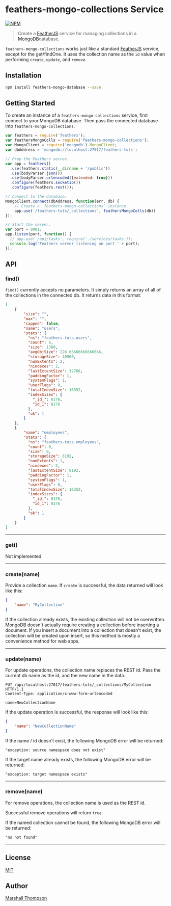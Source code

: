 feathers-mongo-collections Service
=========================

[![NPM](https://nodei.co/npm/feathers-mongo-collections.png?downloads=true&stars=true)](https://nodei.co/npm/feathers-mongo-collections/)


> Create a [FeatherJS](https://github.com/feathersjs) service for managing collections in a [MongoDB](http://mongodb.org/)database.

`feathers-mongo-collections` works just like a standard [FeatherJS](https://github.com/feathersjs) service, except for the get/findOne.  It uses the collection name as the `id` value when performing `create`, `update`, and `remove`.

## Installation

```bash
npm install feathers-mongo-database --save
```

## Getting Started
To create an instance of a `feathers-mongo-collections` service, first connect to your MongoDB database.  Then pass the connected database into `feathers-mongo-collections`.

```js
var feathers = require('feathers');
var feathersMongoColls = require('feathers-mongo-collections');
var MongoClient = require('mongodb').MongoClient;
var dbAddress = 'mongodb://localhost:27017/feathers-tuts';

// Prep the Feathers server.
var app = feathers()
  .use(feathers.static(__dirname + '/public'))
  .use(bodyParser.json())
  .use(bodyParser.urlencoded({extended: true}))
  .configure(feathers.socketio())
  .configure(feathers.rest());

// Connect to the database.
MongoClient.connect(dbAddress, function(err, db) {
    // Create a `feathers-mongo-collections` instance.
    app.use('/feathers-tuts/_collections', feathersMongoColls(db))
});

// Start the server.
var port = 8081;
app.listen(port, function() {
  // app.use('/api/tasks', require('./services/tasks'));
  console.log('Feathers server listening on port ' + port);
});

```

## API

### find()
`find()` currently accepts no parameters.  It simply returns an array of all of the collections in the connected db.  It returns data in this format:

```json
[
    {
        "size": "",
        "max": "",
        "capped": false,
        "name": "users",
        "stats": {
          "ns": "feathers-tuts.users",
          "count": 6,
          "size": 1360,
          "avgObjSize": 226.66666666666666,
          "storageSize": 40960,
          "numExtents": 2,
          "nindexes": 2,
          "lastExtentSize": 32768,
          "paddingFactor": 1,
          "systemFlags": 1,
          "userFlags": 0,
          "totalIndexSize": 16352,
          "indexSizes": {
            "_id_": 8176,
            "id_1": 8176
          },
          "ok": 1
        }
    },
    {
        "name": "employees",
        "stats": {
          "ns": "feathers-tuts.employees",
          "count": 0,
          "size": 0,
          "storageSize": 8192,
          "numExtents": 1,
          "nindexes": 2,
          "lastExtentSize": 8192,
          "paddingFactor": 1,
          "systemFlags": 1,
          "userFlags": 0,
          "totalIndexSize": 16352,
          "indexSizes": {
            "_id_": 8176,
            "id_1": 8176
          },
          "ok": 1
        }
    }
]
```

***

### get()
Not implemented

***

### create(name)
Provide a collection `name`.  If `create` is successful, the data returned will look like this:
```json
{
    "name": "MyCollection"
}
```

If the collection already exists, the existing collection will not be overwritten.  MongoDB doesn't actually require creating a collection before inserting a document.  If you insert a document into a collection that doesn't exist, the collection will be created upon insert, so this method is mostly a convenience method for web apps.

***

### update(name)
For update operations, the collection name replaces the REST id. Pass the current db name as the id, and the new name in the data.

```
PUT /api/localhost:27017/feathers-tuts/_collections/MyCollection HTTP/1.1
Content-Type: application/x-www-form-urlencoded

name=NewCollectionName
```

If the update operation is successful, the response will look like this:
```json
{
    "name": "NewCollectionName"
}
```

If the name / id doesn't exist, the following MongoDB error will be returned:
```
"exception: source namespace does not exist"
```

If the target name already exists, the following MongoDB error will be returned:
```
"exception: target namespace exists"
```

***

### remove(name)
For remove operations, the collection name is used as the REST id.

Successful remove operations will return `true`.

If the named collection cannot be found, the following MongoDB error will be returned:
```
"ns not found"
```

***

## License

[MIT](LICENSE)

## Author

[Marshall Thompson](https://github.com/marshallswain)